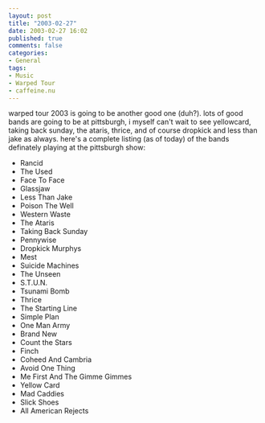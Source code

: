 ```yaml
---
layout: post
title: "2003-02-27"
date: 2003-02-27 16:02
published: true
comments: false
categories: 
- General
tags:
- Music
- Warped Tour
- caffeine.nu
---
```

warped tour 2003 is going to be another good one (duh?).  lots of good bands are going to be at pittsburgh, i myself can't wait to see yellowcard, taking back sunday, the ataris, thrice, and of course dropkick and less than jake as always.  here's a complete listing (as of today) of the bands definately playing at the pittsburgh show:

<!-- more -->

* Rancid
* The Used
* Face To Face
* Glassjaw
* Less Than Jake
* Poison The Well
* Western Waste
* The Ataris
* Taking Back Sunday
* Pennywise
* Dropkick Murphys
* Mest
* Suicide Machines
* The Unseen
* S.T.U.N.
* Tsunami Bomb
* Thrice
* The Starting Line
* Simple Plan
* One Man Army
* Brand New
* Count the Stars
* Finch
* Coheed And Cambria
* Avoid One Thing
* Me First And The Gimme Gimmes
* Yellow Card
* Mad Caddies
* Slick Shoes
* All American Rejects
